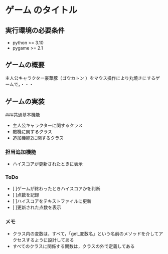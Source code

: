 # ゲーム のタイトル

## 実行環境の必要条件
* python >= 3.10
* pygame >= 2.1

## ゲームの概要
主人公キャラクター豪華豚（ゴウカトン ）をマウス操作により丸焼きにするゲームで，・・・

## ゲームの実装
###共通基本機能
* 主人公キャラクターに関するクラス
* 敵機に関するクラス
* 追加機能2に関するクラス
### 担当追加機能
* ハイスコアが更新されたときに表示
### ToDo
- [ ]ゲームが終わったときハイスコアかを判断
- [ ]点数を記録
- [ ]ハイスコアをテキストファイルに更新
- [ ]更新された点数を表示
### メモ
* クラス内の変数は，すべて，「get_変数名」という名前のメソッドを介してアクセスするように設計してある
* すべてのクラスに関係する関数は，クラスの外で定義してある
